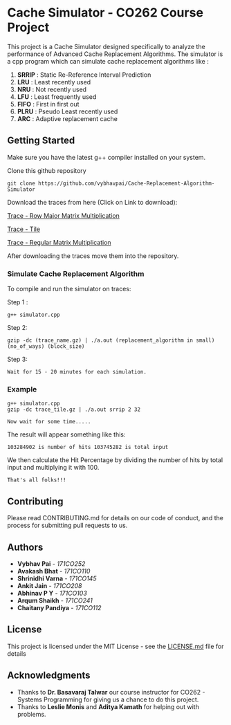 # Cache Simulator - CO262 Course Project

This project is a Cache Simulator designed specifically to analyze the performance of Advanced Cache Replacement Algorithms.
The simulator is a cpp program which can simulate cache replacement algorithms like :

1. **SRRIP** : Static Re-Reference Interval Prediction
2. **LRU** : Least recently used
3. **NRU** : Not recently used
4. **LFU** : Least frequently used
5. **FIFO** : First in first out
6. **PLRU** : Pseudo Least recently used
7. **ARC** : Adaptive replacement cache

## Getting Started

Make sure you have the latest g++ compiler installed on your system. 

Clone this github repository
```
git clone https://github.com/vybhavpai/Cache-Replacement-Algorithm-Simulator
```

Download the traces from here (Click on Link to download):

[Trace - Row Major Matrix Multiplication](https://drive.google.com/file/d/1viGRAZkzUvzrNrUiYOA42nElUwS1nFUn/view?usp=sharing)

[Trace - Tile](https://drive.google.com/file/d/1J49hOVCSa9gYWp6RfiMak3rpQK4eO4rV/view?usp=sharing)

[Trace - Regular Matrix Multiplication](https://drive.google.com/file/d/1y1uNGA7qtNni4sdb7fW5AME5Qyo_1gva/view?usp=sharing)

After downloading the traces move them into the repository.


### Simulate Cache Replacement Algorithm

To compile and run the simulator on traces:

Step 1 : 
```
g++ simulator.cpp
```
Step 2:
```
gzip -dc (trace_name.gz) | ./a.out (replacement_algorithm in small) (no_of_ways) (block_size)
```
Step 3: 
```
Wait for 15 - 20 minutes for each simulation. 
```

### Example
```
g++ simulator.cpp
gzip -dc trace_tile.gz | ./a.out srrip 2 32

Now wait for some time.....
```
The result will appear something like this:
```
103284902 is number of hits 103745282 is total input
```

We then calculate the Hit Percentage by dividing the number of hits by total input and multiplying it with 100.

```
That's all folks!!!
```

## Contributing

Please read CONTRIBUTING.md for details on our code of conduct, and the process for submitting pull requests to us.

## Authors

* **Vybhav Pai**   - *171CO252* 
* **Avakash Bhat** - *171CO110* 
* **Shrinidhi Varna**   - *171CO145*
* **Ankit Jain**   - *171CO208*
* **Abhinav P Y**   - *171CO103*
* **Arqum Shaikh**   - *171CO241* 
* **Chaitany Pandiya**   - *171CO112* 

## License

This project is licensed under the MIT License - see the [LICENSE.md](LICENSE.md) file for details

## Acknowledgments

* Thanks to **Dr. Basavaraj Talwar** our course instructor for CO262 - Systems Programming for giving us a chance to do this project. 
* Thanks to **Leslie Monis** and **Aditya Kamath** for helping out with problems.



